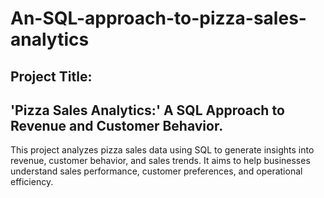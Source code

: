 # An-SQL-approach-to-pizza-sales-analytics
## Project Title:
## 'Pizza Sales Analytics:' A SQL Approach to Revenue and Customer Behavior.
This project analyzes pizza sales data using SQL to generate insights into revenue, customer behavior, and sales trends. It aims to help businesses understand sales performance, customer preferences, and operational efficiency.


